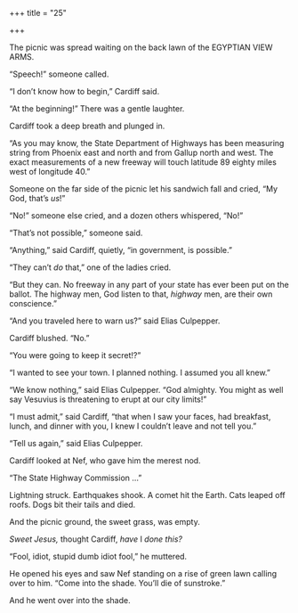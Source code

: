+++
title = "25"

+++





The picnic was spread waiting on the back lawn of the EGYPTIAN VIEW ARMS.

“Speech\!” someone called.

“I don’t know how to begin,” Cardiff said.

“At the beginning\!” There was a gentle laughter.

Cardiff took a deep breath and plunged in.

“As you may know, the State Department of Highways has been measuring string from Phoenix east and north and from Gallup north and west. The exact measurements of a new freeway will touch latitude 89 eighty miles west of longitude 40.”

Someone on the far side of the picnic let his sandwich fall and cried, “My God, that’s *us*\!”

“No\!” someone else cried, and a dozen others whispered, “No\!”

“That’s not possible,” someone said.

“Anything,” said Cardiff, quietly, “in government, is possible.”

“They can’t *do* that,” one of the ladies cried.

“But they can. No freeway in any part of your state has ever been put on the ballot. The highway men, God listen to that, *highway* men, are their own conscience.”

“And you traveled here to warn us?” said Elias Culpepper.

Cardiff blushed. “No.”

“You were going to keep it secret\!?”

“I wanted to see your town. I planned nothing. I assumed you all knew.”

“We know nothing,” said Elias Culpepper. “God almighty. You might as well say Vesuvius is threatening to erupt at our city limits\!”

“I must admit,” said Cardiff, “that when I saw your faces, had breakfast, lunch, and dinner with you, I knew I couldn’t leave and not tell you.”

“Tell us again,” said Elias Culpepper.

Cardiff looked at Nef, who gave him the merest nod.

“The State Highway Commission …”

Lightning struck. Earthquakes shook. A comet hit the Earth. Cats leaped off roofs. Dogs bit their tails and died.

And the picnic ground, the sweet grass, was empty.

*Sweet Jesus,* thought Cardiff, *have* I *done this?*

“Fool, idiot, stupid dumb idiot fool,” he muttered.

He opened his eyes and saw Nef standing on a rise of green lawn calling over to him. “Come into the shade. You’ll die of sunstroke.”

And he went over into the shade.




